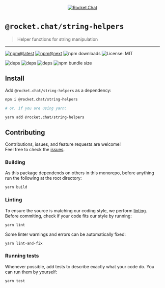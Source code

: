 <!--header-->

<p align="center">
  <a href="https://rocket.chat" title="Rocket.Chat">
    <img src="https://github.com/RocketChat/Rocket.Chat.Artwork/raw/master/Logos/2020/png/logo-horizontal-red.png" alt="Rocket.Chat" />
  </a>
</p>

# `@rocket.chat/string-helpers`

> Helper functions for string manipulation

---

[![npm@latest](https://img.shields.io/npm/v/@rocket.chat/string-helpers/latest?style=flat-square)](https://www.npmjs.com/package/@rocket.chat/string-helpers/v/latest) [![npm@next](https://img.shields.io/npm/v/@rocket.chat/string-helpers/next?style=flat-square)](https://www.npmjs.com/package/@rocket.chat/string-helpers/v/next) ![npm downloads](https://img.shields.io/npm/dw/@rocket.chat/string-helpers?style=flat-square) ![License: MIT](https://img.shields.io/npm/l/@rocket.chat/string-helpers?style=flat-square)

![deps](https://img.shields.io/librariesio/release/npm/@rocket.chat/string-helpers?style=flat-square) ![deps](https://img.shields.io/librariesio/release/npm/@rocket.chat/string-helpers?style=flat-square) ![deps](https://img.shields.io/librariesio/release/npm/@rocket.chat/string-helpers?style=flat-square) ![npm bundle size](https://img.shields.io/bundlephobia/min/@rocket.chat/string-helpers?style=flat-square)

<!--/header-->

## Install

<!--install-->

Add `@rocket.chat/string-helpers` as a dependency:

```sh
npm i @rocket.chat/string-helpers

# or, if you are using yarn:

yarn add @rocket.chat/string-helpers
```

<!--/install-->

## Contributing

<!--contributing(msg)-->

Contributions, issues, and feature requests are welcome!<br />
Feel free to check the [issues](https://github.com/RocketChat/fuselage/issues).

<!--/contributing(msg)-->

### Building

As this package dependends on others in this monorepo, before anything run the following at the root directory:

<!--yarn(build)-->

```sh
yarn build
```

<!--/yarn(build)-->

### Linting

To ensure the source is matching our coding style, we perform [linting](<https://en.wikipedia.org/wiki/Lint_(software)>).
Before commiting, check if your code fits our style by running:

<!--yarn(lint)-->

```sh
yarn lint
```

<!--/yarn(lint)-->

Some linter warnings and errors can be automatically fixed:

<!--yarn(lint-and-fix)-->

```sh
yarn lint-and-fix
```

<!--/yarn(lint-and-fix)-->

### Running tests

Whenever possible, add tests to describe exactly what your code do. You can run them by yourself:

<!--yarn(test)-->

```sh
yarn test
```

<!--/yarn(test)-->
